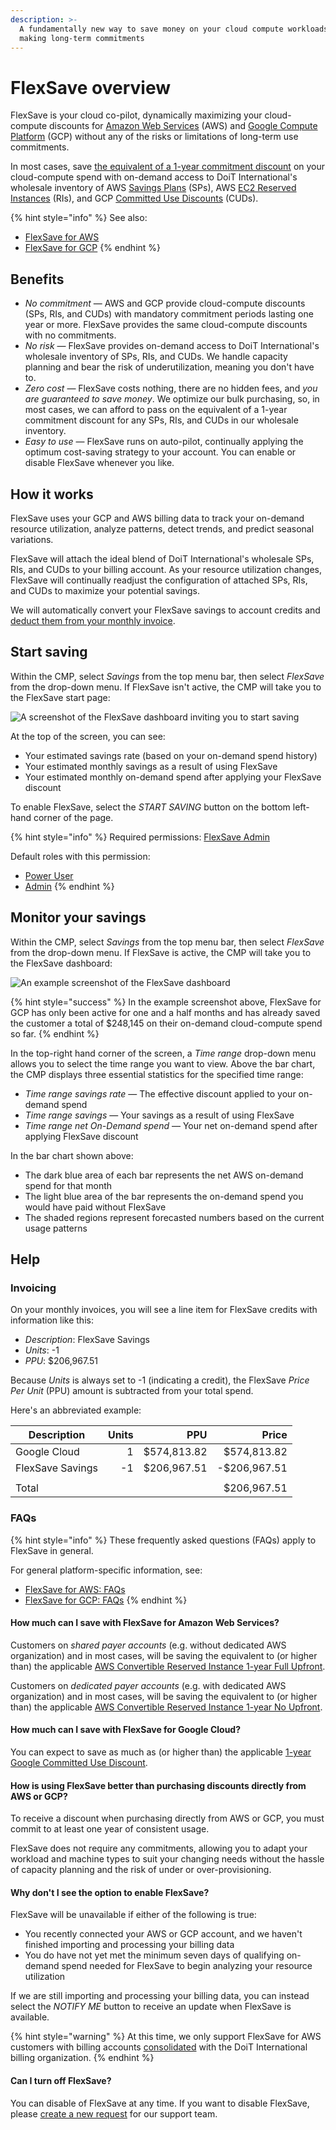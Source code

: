 ```yaml
---
description: >-
  A fundamentally new way to save money on your cloud compute workloads without
  making long-term commitments
---
```


# FlexSave overview

FlexSave is your cloud co-pilot, dynamically maximizing your cloud-compute discounts for [Amazon Web Services](https://aws.amazon.com) (AWS) and [Google Compute Platform](https://cloud.google.com) (GCP) without any of the risks or limitations of long-term use commitments.

In most cases, save [the equivalent of a 1-year commitment discount](overview.md#how-much-can-i-save) on your cloud-compute spend with on-demand access to DoiT International's wholesale inventory of AWS [Savings Plans](https://https/aws.amazon.com/savingsplans/) (SPs), AWS [EC2 Reserved Instances](https://https/aws.amazon.com/ec2/pricing/reserved-instances/) (RIs), and GCP [Committed Use Discounts](https://https/cloud.google.com/docs/cuds) (CUDs).

{% hint style="info" %}
See also:

* [FlexSave for AWS](aws.md)
* [FlexSave for GCP](gcp.md)
{% endhint %}

## Benefits

* _No commitment_ — AWS and GCP provide cloud-compute discounts (SPs, RIs, and CUDs) with mandatory commitment periods lasting one year or more. FlexSave provides the same cloud-compute discounts with no commitments.
* _No risk_ — FlexSave provides on-demand access to DoiT International's wholesale inventory of SPs, RIs, and CUDs. We handle capacity planning and bear the risk of underutilization, meaning you don't have to.
* _Zero cost_ — FlexSave costs nothing, there are no hidden fees, and _you are guaranteed to save money_. We optimize our bulk purchasing, so, in most cases, we can afford to pass on the equivalent of a 1-year commitment discount for any SPs, RIs, and CUDs in our wholesale inventory.
* _Easy to use_ — FlexSave runs on auto-pilot, continually applying the optimum cost-saving strategy to your account. You can enable or disable FlexSave whenever you like.

## How it works

FlexSave uses your GCP and AWS billing data to track your on-demand resource utilization, analyze patterns, detect trends, and predict seasonal variations.

FlexSave will attach the ideal blend of DoiT International's wholesale SPs, RIs, and CUDs to your billing account. As your resource utilization changes, FlexSave will continually readjust the configuration of attached SPs, RIs, and CUDs to maximize your potential savings.

We will automatically convert your FlexSave savings to account credits and [deduct them from your monthly invoice](overview.md#invoicing).

## Start saving

Within the CMP, select _Savings_ from the top menu bar, then select _FlexSave_ from the drop-down menu. If FlexSave isn't active, the CMP will take you to the FlexSave start page:

![A screenshot of the FlexSave dashboard inviting you to start saving](../.gitbook/assets/cmp-flexsave-start-saving.png)

At the top of the screen, you can see:

* Your estimated savings rate (based on your on-demand spend history)
* Your estimated monthly savings as a result of using FlexSave
* Your estimated monthly on-demand spend after applying your FlexSave discount

To enable FlexSave, select the _START SAVING_ button on the bottom left-hand corner of the page.

{% hint style="info" %}
Required permissions: [FlexSave Admin](../user-management/user-permissions-explained.md#flexsave-admin)

Default roles with this permission:

* [Power User](../user-management/manage-roles.md#power-user)
* [Admin](../user-management/manage-roles.md#admin)
{% endhint %}

## Monitor your savings

Within the CMP, select _Savings_ from the top menu bar, then select _FlexSave_ from the drop-down menu. If FlexSave is active, the CMP will take you to the FlexSave dashboard:

![An example screenshot of the FlexSave dashboard](../.gitbook/assets/cmp-flexsave.png)

{% hint style="success" %}
In the example screenshot above, FlexSave for GCP has only been active for one and a half months and has already saved the customer a total of $248,145 on their on-demand cloud-compute spend so far.
{% endhint %}

In the top-right hand corner of the screen, a _Time range_ drop-down menu allows you to select the time range you want to view. Above the bar chart, the CMP displays three essential statistics for the specified time range:

* _Time range savings rate_ — The effective discount applied to your on-demand spend
* _Time range savings_ — Your savings as a result of using FlexSave
* _Time range net On-Demand spend_ — Your net on-demand spend after applying FlexSave discount

In the bar chart shown above:

* The dark blue area of each bar represents the net AWS on-demand spend for that month
* The light blue area of the bar represents the on-demand spend you would have paid without FlexSave
* The shaded regions represent forecasted numbers based on the current usage patterns

## Help

### Invoicing

On your monthly invoices, you will see a line item for FlexSave credits with information like this:

* _Description_: FlexSave Savings
* _Units_: -1
* _PPU_: $206,967.51

Because _Units_ is always set to -1 (indicating a credit), the FlexSave _Price Per Unit_ (PPU) amount is subtracted from your total spend.

Here's an abbreviated example:

| Description      | Units |         PPU |        Price |
| ---------------- | ----: | ----------: | -----------: |
| Google Cloud     |     1 | $574,813.82 |  $574,813.82 |
| FlexSave Savings |    -1 | $206,967.51 | -$206,967.51 |
|                  |       |             |              |
| Total            |       |             |  $206,967.51 |

### FAQs

{% hint style="info" %}
These frequently asked questions (FAQs) apply to FlexSave in general.

For general platform-specific information, see:

* [FlexSave for AWS: FAQs](aws.md#faqs)
* [FlexSave for GCP: FAQs](gcp.md#faqs)
{% endhint %}

#### How much can I save with FlexSave for Amazon Web Services?

Customers on _shared payer accounts_ (e.g. without dedicated AWS organization) and in most cases, will be saving the equivalent to (or higher than) the applicable [AWS Convertible Reserved Instance 1-year Full Upfront](https://aws.amazon.com/ec2/pricing/reserved-instances/pricing/).

Customers on _dedicated payer accounts_ (e.g. with dedicated AWS organization) and in most cases, will be saving the equivalent to (or higher than) the applicable [AWS Convertible Reserved Instance 1-year No Upfront](https://aws.amazon.com/ec2/pricing/reserved-instances/pricing/).

#### How much can I save with FlexSave for Google Cloud?

You can expect to save as much as (or higher than) the applicable [1-year Google Committed Use Discount](https://cloud.google.com/compute/vm-instance-pricing#committed\_use).

#### How is using FlexSave better than purchasing discounts directly from AWS or GCP?

To receive a discount when purchasing directly from AWS or GCP, you must commit to at least one year of consistent usage.

FlexSave does not require any commitments, allowing you to adapt your workload and machine types to suit your changing needs without the hassle of capacity planning and the risk of under or over-provisioning.

#### Why don't I see the option to enable FlexSave?

FlexSave will be unavailable if either of the following is true:

* You recently connected your AWS or GCP account, and we haven't finished importing and processing your billing data
* You do have not yet met the minimum seven days of qualifying on-demand spend needed for FlexSave to begin analyzing your resource utilization

If we are still importing and processing your billing data, you can instead select the _NOTIFY ME_ button to receive an update when FlexSave is available.

{% hint style="warning" %}
At this time, we only support FlexSave for AWS customers with billing accounts [consolidated](https://docs.aws.amazon.com/awsaccountbilling/latest/aboutv2/consolidated-billing.html) with the DoiT International billing organization.
{% endhint %}

#### Can I turn off FlexSave?

You can disable of FlexSave at any time. If you want to disable FlexSave, please [create a new request](../services/consulting-support/#create-a-new-request) for our support team.
